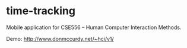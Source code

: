 time-tracking
=============

Mobile application for CSE556 – Human Computer Interaction Methods.

Demo: http://www.donmccurdy.net/~hci/v1/